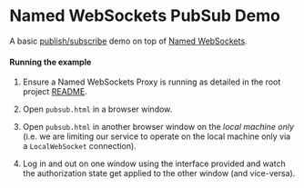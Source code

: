 Named WebSockets PubSub Demo
===

A basic [publish/subscribe](https://en.wikipedia.org/wiki/Publish–subscribe_pattern) demo on top of [Named WebSockets](https://github.com/namedwebsockets/namedwebsockets).

#### Running the example

1. Ensure a Named WebSockets Proxy is running as detailed in the root project [README](https://github.com/namedwebsockets/namedwebsockets/blob/master/README.md#run-a-named-websockets-proxy).

2. Open `pubsub.html` in a browser window.

3. Open `pubsub.html` in another browser window on the *local machine only* (i.e. we are limiting our service to operate on the local machine only via a `LocalWebSocket` connection).

4. Log in and out on one window using the interface provided and watch the authorization state get applied to the other window (and vice-versa).

